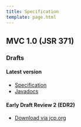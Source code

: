 ```yaml
---
title: Specification
template: page.html
---
```


## MVC 1.0 (JSR 371)

### Drafts

#### Latest version

  * [Specification](https://github.com/mvc-spec/mvc-spec/raw/master/spec/spec.pdf)
  * [Javadocs](https://javadoc.io/doc/javax.mvc/javax.mvc-api/)

#### Early Draft Review 2 (EDR2)

  * [Download via jcp.org](https://jcp.org/aboutJava/communityprocess/edr/jsr371/index2.html)

